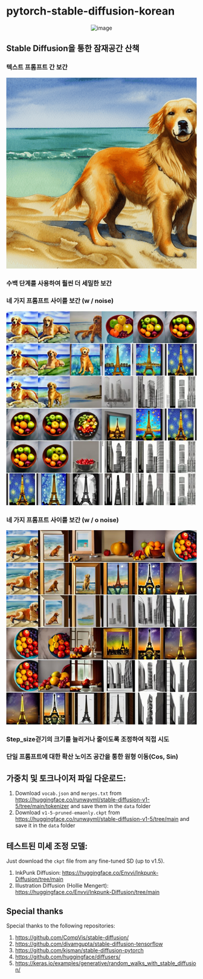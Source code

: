# pytorch-stable-diffusion-korean

<p align="center"><img src="https://github.com/ugiugi0823/pytorch-stable-diffusion-korean/assets/106899647/9c2a95e2-6bbe-4001-bd67-1f997d5d8d15" alt="image"></p>










## Stable Diffusion을 통한 잠재공간 산책

### 텍스트 프롬프트 간 보간
<p align="center">
  <img src="./sd/src/P1.gif" alt="P1">
</p>


### 수백 단계를 사용하여 훨씬 더 세밀한 보간

### 네 가지 프롬프트 사이를 보간 (w / noise)
<p align="center">
  <img src="./sd/src/P3.jpg" alt="P3">
</p>

### 네 가지 프롬프트 사이를 보간 (w / o noise)
<p align="center">
  <img src="./sd/src/P4.jpg" alt="P4">
</p>

### Step_size걷기의 크기를 늘리거나 줄이도록 조정하여 직접 시도



###  단일 프롬프트에 대한 확산 노이즈 공간을 통한 원형 이동(Cos, Sin)





## 가중치 및 토크나이저 파일 다운로드:

1. Download `vocab.json` and `merges.txt` from https://huggingface.co/runwayml/stable-diffusion-v1-5/tree/main/tokenizer and save them in the `data` folder
2. Download `v1-5-pruned-emaonly.ckpt` from https://huggingface.co/runwayml/stable-diffusion-v1-5/tree/main and save it in the `data` folder

## 테스트된 미세 조정 모델:

Just download the `ckpt` file from any fine-tuned SD (up to v1.5).

1. InkPunk Diffusion: https://huggingface.co/Envvi/Inkpunk-Diffusion/tree/main
2. Illustration Diffusion (Hollie Mengert): https://huggingface.co/Envvi/Inkpunk-Diffusion/tree/main

## Special thanks

Special thanks to the following repositories:

1. https://github.com/CompVis/stable-diffusion/
1. https://github.com/divamgupta/stable-diffusion-tensorflow
1. https://github.com/kjsman/stable-diffusion-pytorch
1. https://github.com/huggingface/diffusers/
2. https://keras.io/examples/generative/random_walks_with_stable_diffusion/

